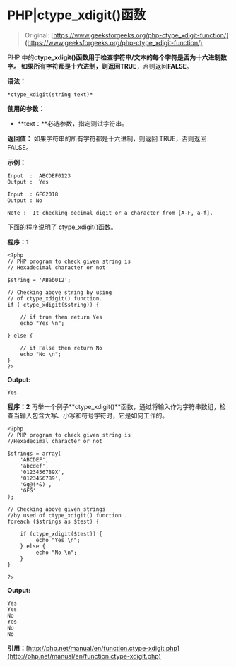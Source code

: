 # PHP|ctype_xdigit()函数

> Original: [https://www.geeksforgeeks.org/php-ctype_xdigit-function/](https://www.geeksforgeeks.org/php-ctype_xdigit-function/)

PHP 中的**ctype_xdigit()**函数用于检查字符串/文本的每个字符是否为十六进制数字。 如果所有字符都是十六进制，则返回**TRUE**，否则返回**FALSE**。

**语法：**

```
*ctype_xdigit(string text)*

```

**使用的参数：**

*   **text：**必选参数，指定测试字符串。

**返回值：**
如果字符串的所有字符都是十六进制，则返回 TRUE，否则返回 FALSE。

**示例：**

```
Input  :  ABCDEF0123
Output :  Yes

Input  : GFG2018
Output : No

```

```
Note :  It checking decimal digit or a character from [A-F, a-f].
```

下面的程序说明了 ctype_xdigit()函数。

**程序：1**

```
<?php
// PHP program to check given string is 
// Hexadecimal character or not

$string = 'ABab012';

// Checking above string by using
// of ctype_xdigit() function.
if ( ctype_xdigit($string)) {

    // if true then return Yes
    echo "Yes \n";

} else {

    // if False then return No
    echo "No \n";
}
?>
```

**Output:**

```
Yes

```

**程序：2**
再举一个例子**ctype_xdigit()**函数，通过将输入作为字符串数组，检查当输入包含大写、小写和符号字符时，它是如何工作的。

```
<?php
// PHP program to check given string is 
//Hexadecimal character or not

$strings = array(
    'ABCDEF',
    'abcdef',
    '0123456789X',
    '0123456789',
    'Gg@(*&)',
    'GFG'
);

// Checking above given strings 
//by used of ctype_xdigit() function .
foreach ($strings as $test) {

    if (ctype_xdigit($test)) {
         echo "Yes \n";
    } else {
         echo "No \n";
    }
}

?>
```

**Output:**

```
Yes 
Yes 
No 
Yes 
No 
No

```

**引用：**[http://php.net/manual/en/function.ctype-xdigit.php](http://php.net/manual/en/function.ctype-xdigit.php)
